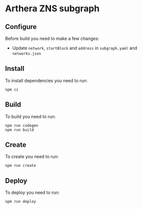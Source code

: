 # Arthera ZNS subgraph

## Configure

Before build you need to make a few changes:

* Update `network`, `startBlock` and `address` in `subgraph.yaml` and `networks.json`

## Install

To install dependencies you need to run:
```
npm ci
```

## Build

To build you need to run:
```
npm run codegen
npm run build
```

## Create

To create you need to run:
```
npm run create
```

## Deploy

To deploy you need to run:
```
npm run deploy
```
